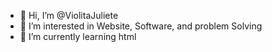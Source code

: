 - 👋 Hi, I’m @ViolitaJuliete
- 👀 I’m interested in Website, Software, and problem Solving 
- 🌱 I’m currently learning html

<!---
ViolitaJuliete/ViolitaJuliete is a ✨ special ✨ repository because its `README.md` (this file) appears on your GitHub profile.
You can click the Preview link to take a look at your changes.
--->
